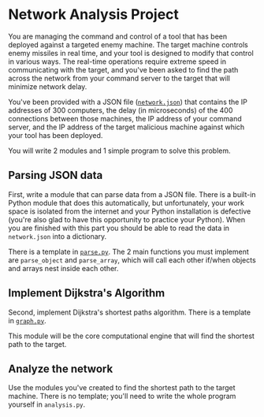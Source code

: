 # Network Analysis Project

You are managing the command and control of a tool that has been deployed against a targeted enemy machine. The target machine controls enemy missiles in real time, and your tool is designed to modify that control in various ways. The real-time operations require extreme speed in communicating with the target, and you've been asked to find the path across the network from your command server to the target that will minimize network delay.

You've been provided with a JSON file ([`network.json`](./network.json)) that contains the IP addresses of 300 computers, the delay (in microseconds) of the 400 connections between those machines, the IP address of your command server, and the IP address of the target malicious machine against which your tool has been deployed.

You will write 2 modules and 1 simple program to solve this problem.

## Parsing JSON data

First, write a module that can parse data from a JSON file. There is a built-in Python module that does this automatically, but unfortunately, your work space is isolated from the internet and your Python installation is defective (you're also glad to have this opportunity to practice your Python). When you are finished with this part you should be able to read the data in `network.json` into a dictionary.

There is a template in [`parse.py`](./parse.py). The 2 main functions you must implement are `parse_object` and `parse_array`, which will call each other if/when objects and arrays nest inside each other.

## Implement Dijkstra's Algorithm

Second, implement Dijkstra's shortest paths algorithm. There is a template in [`graph.py`](./graph.py).

This module will be the core computational engine that will find the shortest path to the target.

## Analyze the network

Use the modules you've created to find the shortest path to the target machine. There is no template; you'll need to write the whole program yourself in `analysis.py`.